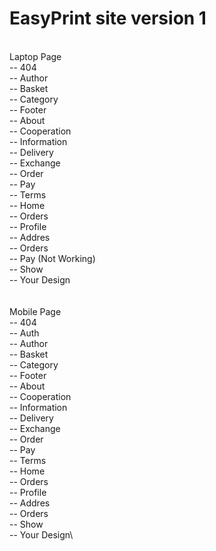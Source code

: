 # EasyPrint site version 1
\
Laptop Page\
  -- 404\
  -- Author\
  -- Basket\
  -- Category\
  -- Footer\
    -- About\
    -- Cooperation\
    -- Information\
      -- Delivery\
      -- Exchange\
      -- Order\
      -- Pay\
      -- Terms\
  -- Home\
  -- Orders\
  -- Profile\
    -- Addres\
    -- Orders\
    -- Pay (Not Working)\
  -- Show\
  -- Your Design\
\
\
Mobile Page\
  -- 404 \
  -- Auth \
  -- Author\
  -- Basket\
  -- Category\
  -- Footer\
    -- About\
    -- Cooperation\
    -- Information\
      -- Delivery\
      -- Exchange\
      -- Order\
      -- Pay\
      -- Terms\
  -- Home\
  -- Orders\
  -- Profile\
    -- Addres\
    -- Orders\
  -- Show\
  -- Your Design\